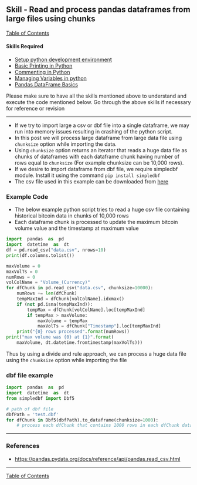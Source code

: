 ## Skill - Read and process pandas dataframes from large files using chunks
[Table of Contents](https://nagasudhir.blogspot.com/2020/04/taming-python-table-of-contents.html)

#### Skills Required
* [Setup python development environment](https://nagasudhir.blogspot.com/2020/04/setup-python-development-environment_14.html)
* [Basic Printing in Python](https://nagasudhir.blogspot.com/2020/04/basic-printing-in-python.html)
* [Commenting in Python](https://nagasudhir.blogspot.com/2020/04/comments-in-python.html)
* [Managing Variables in python](https://nagasudhir.blogspot.com/2020/04/managing-variables-in-python.html)
* [Pandas DataFrame Basics](https://nagasudhir.blogspot.com/2020/05/pandas-dataframe-basics.html)

Please make sure to have all the skills mentioned above to understand and execute the code mentioned below. Go through the above skills if necessary for reference or revision

<hr/>

* If we try to import large a csv or dbf file into a single dataframe, we may run into memory issues resulting in crashing of the python script.
* In this post we will process large dataframe from large data file using ```chunksize``` option while importing the data.
*  Using ```chunksize``` option returns an iterator that reads a huge data file as chunks of dataframes with each dataframe chunk having number of rows equal to ```chunksize``` (For example chunksize can be 10,000 rows).
* If we desire to import dataframe from dbf file, we require simpledbf module. Install it using the command `pip install simpledbf`
* The csv file used in this example can be downloaded from [here](https://www.kaggle.com/mczielinski/bitcoin-historical-data)

### Example Code
* The below example python script tries to read a huge csv file containing historical bitcoin data in chunks of 10,000 rows 
* Each dataframe chunk is processed to update the maximum bitcoin volume value and the timestamp at maximum value

```python
import  pandas  as  pd
import  datetime  as  dt
df = pd.read_csv("data.csv", nrows=10)
print(df.columns.tolist())

maxVolume = 0
maxVolTs = 0
numRows = 0
volColName = "Volume_(Currency)"
for dfChunk in pd.read_csv("data.csv", chunksize=10000):
    numRows += len(dfChunk)
    tempMaxInd = dfChunk[volColName].idxmax()
    if (not pd.isna(tempMaxInd)):
        tempMax = dfChunk[volColName].loc[tempMaxInd]
        if tempMax > maxVolume:
            maxVolume = tempMax
            maxVolTs = dfChunk["Timestamp"].loc[tempMaxInd]
    print("{0} rows processed".format(numRows))
print("max volume was {0} at {1}".format(
    maxVolume, dt.datetime.fromtimestamp(maxVolTs)))
```

Thus by using a divide and rule approach, we can process a huge data file using the ```chunksize``` option while importing the file

### dbf file example
```python
import  pandas  as  pd
import  datetime  as  dt
from simpledbf import Dbf5

# path of dbf file
dbfPath = 'test.dbf'
for dfChunk in Dbf5(dbfPath).to_dataframe(chunksize=1000):  
	# process each dfChunk that contains 1000 rows in each dfChunk dataframe
```

<hr/>

### References
* https://pandas.pydata.org/docs/reference/api/pandas.read_csv.html

<hr/>

[Table of Contents](https://nagasudhir.blogspot.com/2020/04/taming-python-table-of-contents.html)




<!--stackedit_data:
eyJoaXN0b3J5IjpbLTE4NjMyMDg3NTddfQ==
-->